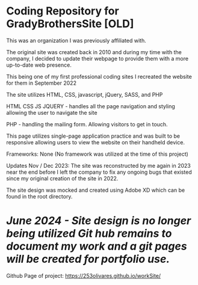 # Coding Repository for GradyBrothersSite [OLD]

This was an organization I was previously affiliated with.

The original site was created back in 2010 and during my time with the company, I decided to update their webpage to provide them with a more up-to-date web presence. 

This being one of my first professional coding sites I recreated the website for them in September 2022 

The site utilizes HTML, CSS, javascript, jQuery, SASS, and PHP

HTML CSS JS JQUERY - handles all the page navigation and styling allowing the user to navigate the site

PHP - handling the mailing form. Allowing visitors to get in touch.

This page utilizes single-page application practice and was built to be responsive allowing users to view the website on their handheld device. 

Frameworks: None (No framework was utilized at the time of this project)

Updates Nov / Dec 2023: The site was reconstructed by me again in 2023 near the end before I left the company to fix any ongoing bugs that existed since my original creation of the site in 2022. 

The site design was mocked and created using Adobe XD which can be found in the root directory. 

# *June 2024 - Site design is no longer being utilized Git hub remains to document my work and a git pages will be created for portfolio use.*

Github Page of project: https://253olivares.github.io/workSite/

